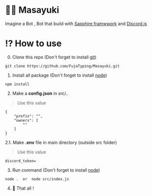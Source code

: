 # 👦🏻 Masayuki
Imagine a Bot , Bot that build with [Sapphire framwwork](sapphirejs.dev) and [Discord.js](https://discordjs.guide/#before-you-begin)

# ⁉ How to use
0. Clone this repo (Don't forget to install [git](https://git-scm.com/downloads))
```
git clone https://github.com/FujaTyping/Masayuki.git
```
1. Install all package (Don't forget to install [node](https://nodejs.org/en/download))
```
npm install
```
2. Make a **config.json** in src/..
> Use this value
```
{
    "prefix": "",
    "owners": [
        ""
    ]
}
```
2.1. Make **.env** file in main directory (outside src folder)
> Use this value
```
discord_token=
```
3. Run command (Don't forget to install [node](https://nodejs.org/en/download))
```
node .  or  node src/index.js
```
4. 🎉 That all !

